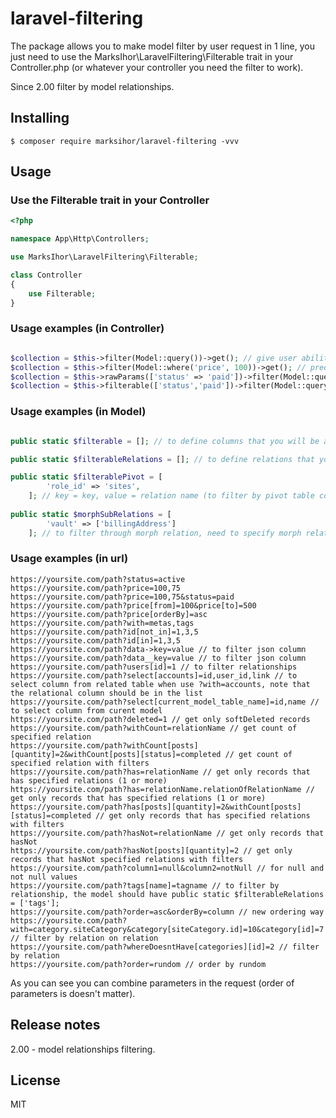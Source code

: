 # laravel-filtering

The package allows you to make model filter by user request in 1 line, you just need to use the
MarksIhor\LaravelFiltering\Filterable trait in your Controller.php (or whatever your controller you need the filter to
work).

Since 2.00 filter by model relationships.

## Installing

```shell
$ composer require marksihor/laravel-filtering -vvv
```

## Usage

### Use the Filterable trait in your Controller

```php
<?php

namespace App\Http\Controllers;

use MarksIhor\LaravelFiltering\Filterable;

class Controller
{
    use Filterable;
}
```

### Usage examples (in Controller)

```php

$collection = $this->filter(Model::query())->get(); // give user ability to filter model without any constraints
$collection = $this->filter(Model::where('price', 100))->get(); // predefined filter that user cannot override in request parameters
$collection = $this->rawParams(['status' => 'paid'])->filter(Model::query())->get(); // also a way to predefine parameters that user cannot override
$collection = $this->filterable(['status','paid'])->filter(Model::query())->get(); // allows you to define columns that user can filter

```

### Usage examples (in Model)

```php

public static $filterable = []; // to define columns that you will be able to filter (not required)

public static $filterableRelations = []; // to define relations that you will be able to filter (otherwise it won't work)

public static $filterablePivot = [
        'role_id' => 'sites',
    ]; // key = key, value = relation name (to filter by pivot table columns, otherwise it won't work)
    
public static $morphSubRelations = [
        'vault' => ['billingAddress']
    ]; // to filter through morph relation, need to specify morph relation sub relations
```

### Usage examples (in url)

```http request
https://yoursite.com/path?status=active
https://yoursite.com/path?price=100,75
https://yoursite.com/path?price=100,75&status=paid
https://yoursite.com/path?price[from]=100&price[to]=500
https://yoursite.com/path?price[orderBy]=asc
https://yoursite.com/path?with=metas,tags
https://yoursite.com/path?id[not_in]=1,3,5
https://yoursite.com/path?id[in]=1,3,5
https://yoursite.com/path?data->key=value // to filter json column
https://yoursite.com/path?data__key=value // to filter json column
https://yoursite.com/path?users[id]=1 // to filter relationships
https://yoursite.com/path?select[accounts]=id,user_id,link // to select column from related table when use ?with=accounts, note that the relational column should be in the list
https://yoursite.com/path?select[current_model_table_name]=id,name // to select column from curent model
https://yoursite.com/path?deleted=1 // get only softDeleted records
https://yoursite.com/path?withCount=relationName // get count of specified relation
https://yoursite.com/path?withCount[posts][quantity]=2&withCount[posts][status]=completed // get count of specified relation with filters
https://yoursite.com/path?has=relationName // get only records that has specified relations (1 or more)
https://yoursite.com/path?has=relationName.relationOfRelationName // get only records that has specified relations (1 or more)
https://yoursite.com/path?has[posts][quantity]=2&withCount[posts][status]=completed // get only records that has specified relations with filters
https://yoursite.com/path?hasNot=relationName // get only records that hasNot
https://yoursite.com/path?hasNot[posts][quantity]=2 // get only records that hasNot specified relations with filters
https://yoursite.com/path?column1=null&column2=notNull // for null and not null values
https://yoursite.com/path?tags[name]=tagname // to filter by relationship, the model should have public static $filterableRelations = ['tags'];
https://yoursite.com/path?order=asc&orderBy=column // new ordering way
https://yoursite.com/path?with=category.siteCategory&category[siteCategory.id]=10&category[id]=7 // filter by relation on relation
https://yoursite.com/path?whereDoesntHave[categories][id]=2 // filter by relation
https://yoursite.com/path?order=rundom // order by rundom
```

As you can see you can combine parameters in the request (order of parameters is doesn't matter).

## Release notes

2.00 - model relationships filtering.

## License

MIT
